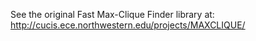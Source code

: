 See the original Fast Max-Clique Finder library at: http://cucis.ece.northwestern.edu/projects/MAXCLIQUE/
